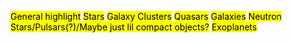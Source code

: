 
<mark class="hltr-pink">General highlight</mark>
<mark class="hltr-yellow">Stars</mark>
<mark class="hltr-purple">Galaxy Clusters</mark>
<mark class="hltr-red">Quasars</mark>
<mark class="hltr-blue">Galaxies</mark>
<mark class="hltr-orange">Neutron Stars/Pulsars(?)/Maybe just lil compact objects?</mark>
<mark class="hltr-brown">Exoplanets</mark>


